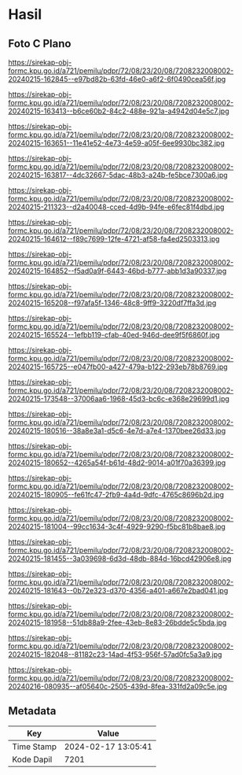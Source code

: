 # Hasil

## Foto C Plano

https://sirekap-obj-formc.kpu.go.id/a721/pemilu/pdpr/72/08/23/20/08/7208232008002-20240215-162845--e97bd82b-63fd-46e0-a6f2-6f0490cea56f.jpg

https://sirekap-obj-formc.kpu.go.id/a721/pemilu/pdpr/72/08/23/20/08/7208232008002-20240215-163413--b6ce60b2-84c2-488e-921a-a4942d04e5c7.jpg

https://sirekap-obj-formc.kpu.go.id/a721/pemilu/pdpr/72/08/23/20/08/7208232008002-20240215-163651--11e41e52-4e73-4e59-a05f-6ee9930bc382.jpg

https://sirekap-obj-formc.kpu.go.id/a721/pemilu/pdpr/72/08/23/20/08/7208232008002-20240215-163817--4dc32667-5dac-48b3-a24b-fe5bce7300a6.jpg

https://sirekap-obj-formc.kpu.go.id/a721/pemilu/pdpr/72/08/23/20/08/7208232008002-20240215-211323--d2a40048-cced-4d9b-94fe-e6fec81f4dbd.jpg

https://sirekap-obj-formc.kpu.go.id/a721/pemilu/pdpr/72/08/23/20/08/7208232008002-20240215-164612--f89c7699-12fe-4721-af58-fa4ed2503313.jpg

https://sirekap-obj-formc.kpu.go.id/a721/pemilu/pdpr/72/08/23/20/08/7208232008002-20240215-164852--f5ad0a9f-6443-46bd-b777-abb1d3a90337.jpg

https://sirekap-obj-formc.kpu.go.id/a721/pemilu/pdpr/72/08/23/20/08/7208232008002-20240215-165208--f97afa5f-1346-48c8-9ff9-3220df7ffa3d.jpg

https://sirekap-obj-formc.kpu.go.id/a721/pemilu/pdpr/72/08/23/20/08/7208232008002-20240215-165524--1efbb119-cfab-40ed-946d-dee9f5f6860f.jpg

https://sirekap-obj-formc.kpu.go.id/a721/pemilu/pdpr/72/08/23/20/08/7208232008002-20240215-165725--e047fb00-a427-479a-b122-293eb78b8769.jpg

https://sirekap-obj-formc.kpu.go.id/a721/pemilu/pdpr/72/08/23/20/08/7208232008002-20240215-173548--37006aa6-1968-45d3-bc6c-e368e29699d1.jpg

https://sirekap-obj-formc.kpu.go.id/a721/pemilu/pdpr/72/08/23/20/08/7208232008002-20240215-180516--38a8e3a1-d5c6-4e7d-a7e4-1370bee26d33.jpg

https://sirekap-obj-formc.kpu.go.id/a721/pemilu/pdpr/72/08/23/20/08/7208232008002-20240215-180652--4265a54f-b61d-48d2-9014-a01f70a36399.jpg

https://sirekap-obj-formc.kpu.go.id/a721/pemilu/pdpr/72/08/23/20/08/7208232008002-20240215-180905--fe61fc47-2fb9-4a4d-9dfc-4765c8696b2d.jpg

https://sirekap-obj-formc.kpu.go.id/a721/pemilu/pdpr/72/08/23/20/08/7208232008002-20240215-181004--99cc1634-3c4f-4929-9290-f5bc81b8bae8.jpg

https://sirekap-obj-formc.kpu.go.id/a721/pemilu/pdpr/72/08/23/20/08/7208232008002-20240215-181455--3a039698-6d3d-48db-884d-16bcd42906e8.jpg

https://sirekap-obj-formc.kpu.go.id/a721/pemilu/pdpr/72/08/23/20/08/7208232008002-20240215-181643--0b72e323-d370-4356-a401-a667e2bad041.jpg

https://sirekap-obj-formc.kpu.go.id/a721/pemilu/pdpr/72/08/23/20/08/7208232008002-20240215-181958--51db88a9-2fee-43eb-8e83-26bdde5c5bda.jpg

https://sirekap-obj-formc.kpu.go.id/a721/pemilu/pdpr/72/08/23/20/08/7208232008002-20240215-182048--81182c23-14ad-4f53-956f-57ad0fc5a3a9.jpg

https://sirekap-obj-formc.kpu.go.id/a721/pemilu/pdpr/72/08/23/20/08/7208232008002-20240216-080935--af05640c-2505-439d-8fea-331fd2a09c5e.jpg


## Metadata

| Key        | Value               |
| ---------- | ------------------- |
| Time Stamp | 2024-02-17 13:05:41 |
| Kode Dapil | 7201                |



